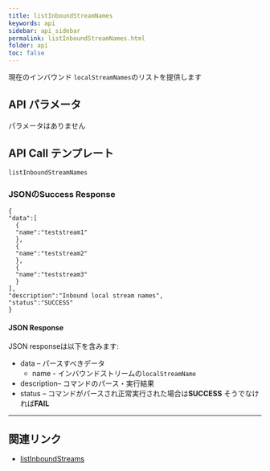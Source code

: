 ```yaml
---
title: listInboundStreamNames
keywords: api
sidebar: api_sidebar
permalink: listInboundStreamNames.html
folder: api
toc: false
---
```


現在のインバウンド `localStreamNames`のリストを提供します



## API パラメータ

パラメータはありません



## API Call テンプレート

```
listInboundStreamNames
```



### JSONのSuccess Response

```
{
"data":[
  {
  "name":"teststream1"
  },
  {
  "name":"teststream2"
  },
  {
  "name":"teststream3"
  }
],
"description":"Inbound local stream names",
"status":"SUCCESS"
}
```



#### JSON Response

JSON responseは以下を含みます:

- data – パースすべきデータ
  - name - インバウンドストリームの`localStreamName`
- description– コマンドのパース・実行結果
- status – コマンドがパースされ正常実行された場合は**SUCCESS** そうでなければ**FAIL**

------

## 関連リンク

- [listInboundStreams](listInboundStreams.html)